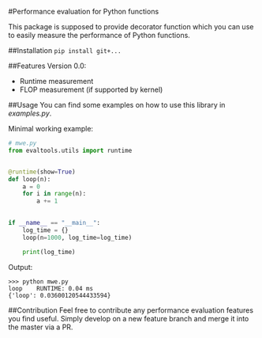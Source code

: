 #Performance evaluation for Python functions

This package is supposed to provide decorator function which you can use
to easily measure the performance of Python functions.

##Installation
`pip install git+...`

##Features
Version 0.0:
- Runtime measurement
- FLOP measurement (if supported by kernel)

##Usage
You can find some examples on how to use this library in *examples.py*. 

Minimal working example:
```Python
# mwe.py
from evaltools.utils import runtime


@runtime(show=True)
def loop(n):
    a = 0
    for i in range(n):
        a += 1

        
if __name__ == "__main__":
    log_time = {}
    loop(n=1000, log_time=log_time)

    print(log_time)
```
Output:
```commandline
>>> python mwe.py
loop	RUNTIME: 0.04 ms
{'loop': 0.03600120544433594}
```

##Contribution
Feel free to contribute any performance evaluation features you find useful. Simply develop on a 
new feature branch and merge it into the master via a PR.